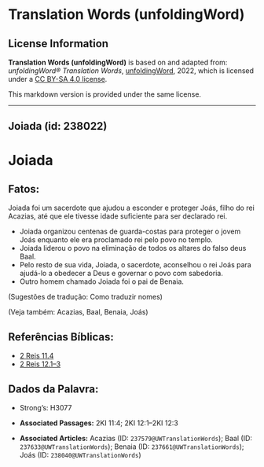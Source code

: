 # Translation Words (unfoldingWord)

## License Information

**Translation Words (unfoldingWord)** is based on and adapted from: _unfoldingWord® Translation Words_, [unfoldingWord](https://unfoldingword.org/utw), 2022, which is licensed under a [CC BY-SA 4.0 license](https://creativecommons.org/licenses/by-sa/4.0/legalcode.en).

This markdown version is provided under the same license.



--------------------------------

## Joiada (id: 238022)

Joiada
======

Fatos:
------

Joiada foi um sacerdote que ajudou a esconder e proteger Joás, filho do rei Acazias, até que ele tivesse idade suficiente para ser declarado rei.

* Joiada organizou centenas de guarda\-costas para proteger o jovem Joás enquanto ele era proclamado rei pelo povo no templo.
* Joiada liderou o povo na eliminação de todos os altares do falso deus Baal.
* Pelo resto de sua vida, Joiada, o sacerdote, aconselhou o rei Joás para ajudá\-lo a obedecer a Deus e governar o povo com sabedoria.
* Outro homem chamado Joiada foi o pai de Benaia.

(Sugestões de tradução: Como traduzir nomes)

(Veja também: Acazias, Baal, Benaia, Joás)

Referências Bíblicas:
---------------------

* [2 Reis 11\.4](https://ref.ly/2Kgs11:4)
* [2 Reis 12\.1–3](https://ref.ly/2Kgs12:1-2Kgs12:3)

Dados da Palavra:
-----------------

* Strong’s: H3077

* **Associated Passages:** 2KI 11:4; 2KI 12:1–2KI 12:3
* **Associated Articles:** Acazias (ID: `237579@UWTranslationWords`); Baal (ID: `237633@UWTranslationWords`); Benaia (ID: `237661@UWTranslationWords`); Joás (ID: `238040@UWTranslationWords`)

